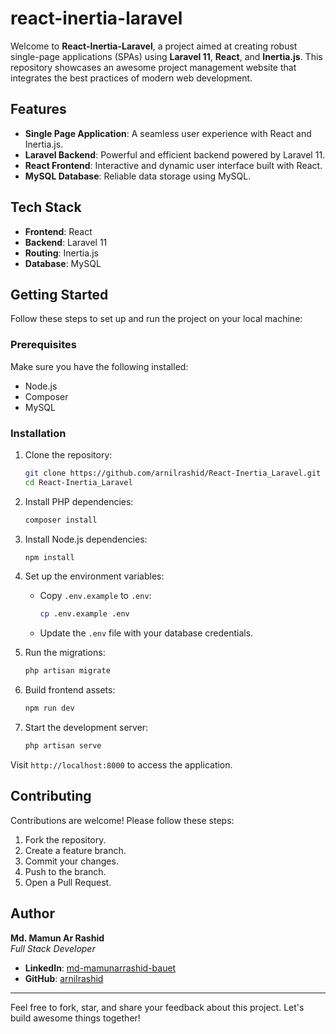 # react-inertia-laravel

Welcome to **React-Inertia-Laravel**, a project aimed at creating robust single-page applications (SPAs) using **Laravel 11**, **React**, and **Inertia.js**. This repository showcases an awesome project management website that integrates the best practices of modern web development.

## Features

- **Single Page Application**: A seamless user experience with React and Inertia.js.
- **Laravel Backend**: Powerful and efficient backend powered by Laravel 11.
- **React Frontend**: Interactive and dynamic user interface built with React.
- **MySQL Database**: Reliable data storage using MySQL.

## Tech Stack

- **Frontend**: React
- **Backend**: Laravel 11
- **Routing**: Inertia.js
- **Database**: MySQL

## Getting Started

Follow these steps to set up and run the project on your local machine:

### Prerequisites

Make sure you have the following installed:

- Node.js
- Composer
- MySQL

### Installation

1. Clone the repository:
   ```bash
   git clone https://github.com/arnilrashid/React-Inertia_Laravel.git
   cd React-Inertia_Laravel
   ```

2. Install PHP dependencies:
   ```bash
   composer install
   ```

3. Install Node.js dependencies:
   ```bash
   npm install
   ```

4. Set up the environment variables:
   - Copy `.env.example` to `.env`:
     ```bash
     cp .env.example .env
     ```
   - Update the `.env` file with your database credentials.

5. Run the migrations:
   ```bash
   php artisan migrate
   ```

6. Build frontend assets:
   ```bash
   npm run dev
   ```

7. Start the development server:
   ```bash
   php artisan serve
   ```

Visit `http://localhost:8000` to access the application.

## Contributing

Contributions are welcome! Please follow these steps:

1. Fork the repository.
2. Create a feature branch.
3. Commit your changes.
4. Push to the branch.
5. Open a Pull Request.

## Author

**Md. Mamun Ar Rashid**  
*Full Stack Developer*  

- **LinkedIn**: [md-mamunarrashid-bauet](https://www.linkedin.com/in/md-mamunarrashid-bauet/)
- **GitHub**: [arnilrashid](https://github.com/arnilrashid)

---

Feel free to fork, star, and share your feedback about this project. Let's build awesome things together!

